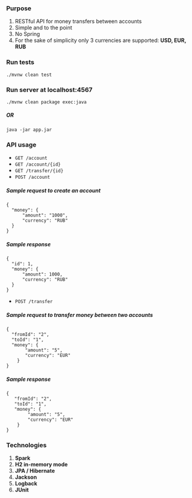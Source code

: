 ### Purpose
1. RESTful API for money transfers between accounts
2. Simple and to the point
3. No Spring
4. For the sake of simplicity only 3 currencies are supported: **USD, EUR, RUB**
### Run tests
```
./mvnw clean test
```
### Run server at localhost:4567
```
./mvnw clean package exec:java
```
##### OR
```
java -jar app.jar
```
### API usage
* ```GET /account ```
* ```GET /account/{id}```
* ```GET /transfer/{id} ```
* ```POST /account ```
##### Sample request to create an account
    {
      "money": {
          "amount": "1000",
          "currency": "RUB"
      }
    }
##### Sample response
    {
      "id": 1,
      "money": {
          "amount": 1000,
          "currency": "RUB"
      }
    } 
* ```POST /transfer ```
##### Sample request to transfer money between two accounts
    {
      "fromId": "2",
      "toId": "1",
      "money": {
           "amount": "5",
           "currency": "EUR"
        }
    }
##### Sample response
    {
       "fromId": "2",
       "toId": "1",
       "money": {
            "amount": "5",
            "currency": "EUR"
        }
    }

### Technologies
1. **Spark**
2. **H2 in-memory mode**
3. **JPA / Hibernate**
4. **Jackson**
5. **Logback**
6. **JUnit**
